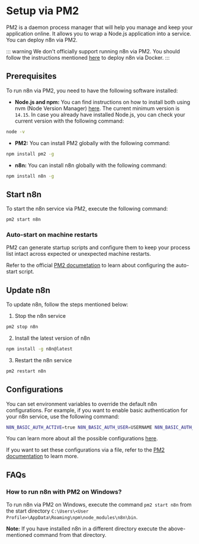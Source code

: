 # Setup via PM2

PM2 is a daemon process manager that will help you manage and keep your application online. It allows you to wrap a Node.js application into a service. You can deploy n8n via PM2.

::: warning
We don't officially support running n8n via PM2. You should follow the instructions mentioned [here](./server-setup.md) to deploy n8n via Docker.
:::

## Prerequisites

To run n8n via PM2, you need to have the following software installed:
- **Node.js and npm:** You can find instructions on how to install both using nvm (Node Version Manager) [here](https://github.com/nvm-sh/nvm). The current minimum version is `14.15`. In case you already have installed Node.js, you can check your current version with the following command:
```bash
node -v
```
- **PM2:** You can install PM2 globally with the following command:
```bash
npm install pm2 -g
```
- **n8n:** You can install n8n globally with the following command:
```bash
npm install n8n -g
```

## Start n8n

To start the n8n service via PM2, execute the following command:
```bash
pm2 start n8n
```

### Auto-start on machine restarts

PM2 can generate startup scripts and configure them to keep your process list intact across expected or unexpected machine restarts.

Refer to the official [PM2 documetation](https://pm2.keymetrics.io/docs/usage/startup/) to learn about configuring the auto-start script.

## Update n8n

To update n8n, follow the steps mentioned below:

1. Stop the n8n service
```bash
pm2 stop n8n
```
2. Install the latest version of n8n
```bash
npm install -g n8n@latest
```
3. Restart the n8n service
```bash
pm2 restart n8n
```

## Configurations

You can set environment variables to override the default n8n configurations. For example, if you want to enable basic authentication for your n8n service, use the following command:
```bash
N8N_BASIC_AUTH_ACTIVE=true N8N_BASIC_AUTH_USER=USERNAME N8N_BASIC_AUTH_PASSWORD=PASSWORD pm2 restart n8n --update-env
```

You can learn more about all the possible configurations [here](./configuration.md).

If you want to set these configurations via a file, refer to the [PM2 documentation](https://pm2.keymetrics.io/docs/usage/application-declaration/) to learn more.

## FAQs

### How to run n8n with PM2 on Windows?

To run n8n via PM2 on Windows, execute the command `pm2 start n8n` from the start directory `C:\Users\<User Profile>\AppData\Roaming\npm\node_modules\n8n\bin`.

**Note:** If you have installed n8n in a different directory execute the above-mentioned command from that directory.
